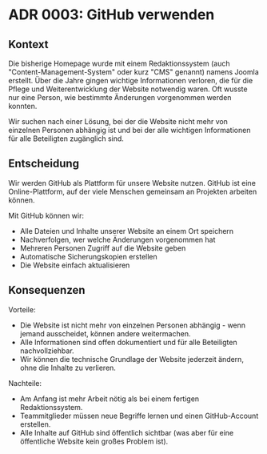 # ADR 0003: GitHub verwenden

## Kontext

Die bisherige Homepage wurde mit einem Redaktionssystem (auch "Content-Management-System" oder kurz "CMS" genannt)
namens Joomla erstellt. Über die Jahre gingen wichtige Informationen verloren, die für die Pflege und Weiterentwicklung
der Website notwendig waren. Oft wusste nur eine Person, wie bestimmte Änderungen vorgenommen werden konnten.

Wir suchen nach einer Lösung, bei der die Website nicht mehr von einzelnen Personen abhängig ist und bei der alle
wichtigen Informationen für alle Beteiligten zugänglich sind.

## Entscheidung

Wir werden GitHub als Plattform für unsere Website nutzen. GitHub ist eine Online-Plattform, auf der viele Menschen
gemeinsam an Projekten arbeiten können.

Mit GitHub können wir:

- Alle Dateien und Inhalte unserer Website an einem Ort speichern
- Nachverfolgen, wer welche Änderungen vorgenommen hat
- Mehreren Personen Zugriff auf die Website geben
- Automatische Sicherungskopien erstellen
- Die Website einfach aktualisieren

## Konsequenzen

Vorteile:

- Die Website ist nicht mehr von einzelnen Personen abhängig - wenn jemand ausscheidet, können andere weitermachen.
- Alle Informationen sind offen dokumentiert und für alle Beteiligten nachvollziehbar.
- Wir können die technische Grundlage der Website jederzeit ändern, ohne die Inhalte zu verlieren.

Nachteile:

- Am Anfang ist mehr Arbeit nötig als bei einem fertigen Redaktionssystem.
- Teammitglieder müssen neue Begriffe lernen und einen GitHub-Account erstellen.
- Alle Inhalte auf GitHub sind öffentlich sichtbar (was aber für eine öffentliche Website kein großes Problem ist).
